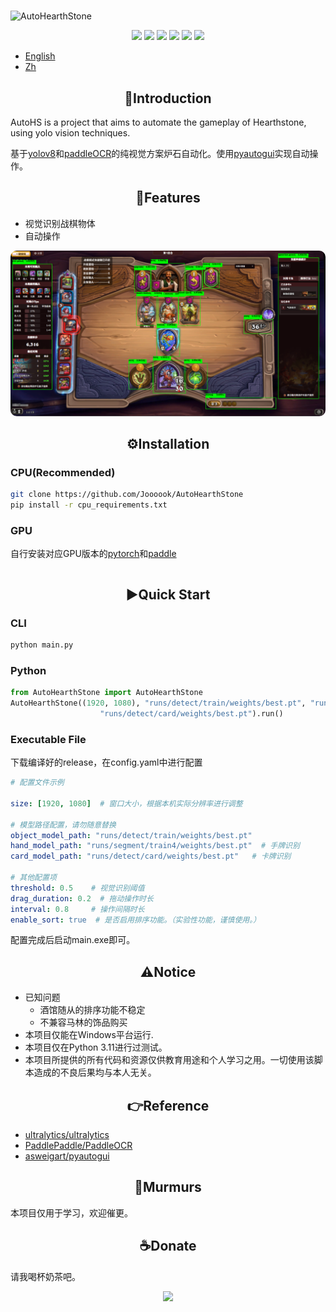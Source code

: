 # <div align="center">
![AutoHearthStone](https://socialify.git.ci/Joooook/AutoHearthStone/image?font=KoHo&logo=https%3A%2F%2Fs2.loli.net%2F2025%2F03%2F19%2FSAOga86HheUlnv7.png&name=1&owner=1&pattern=Signal&theme=Auto)
</div>

<div align="center">

[![](https://img.shields.io/badge/Joooook-blue.svg?logo=github&lable=python&labelColor=497568&color=497568&style=flat-square)](https://github.com/Joooook)
[![](https://img.shields.io/badge/Joooook-blue.svg?logo=bilibili&logoColor=white&lable=python&labelColor=af7a82&color=af7a82&style=flat-square)](https://space.bilibili.com/3546386788255839)
![](https://img.shields.io/badge/Python-blue.svg?logo=python&lable=python&logoColor=white&labelColor=192c3b&color=192c3b&style=flat-square)
![](https://img.shields.io/github/stars/Joooook/AutoHearthStone?logo=reverbnation&lable=python&logoColor=white&labelColor=ffc773&color=ffc773&style=flat-square)
![](https://img.shields.io/github/last-commit/Joooook/AutoHearthStone.svg?style=flat-square)
![](https://img.shields.io/github/license/Joooook/AutoHearthStone.svg?style=flat-square&color=000000)
</div>

- [English](README_en.md)
- [Zh](README.md)
## <div align="center">👋Introduction</div>
AutoHS is a project that aims to automate the gameplay of Hearthstone, using yolo vision techniques.

基于[yolov8](https://github.com/ultralytics/ultralytics)和[paddleOCR](https://github.com/PaddlePaddle/PaddleOCR)的纯视觉方案炉石自动化。使用[pyautogui](https://github.com/asweigart/pyautogui)实现自动操作。

## <div align="center">🚩Features</div>

- 视觉识别战棋物体
- 自动操作

<div align="center"> 
<img src="imgs/img_1.png" style="border-radius: 10px; width: 800px" />
</div>

## <div align="center">⚙️Installation</div>

### CPU(Recommended)
~~~bash
git clone https://github.com/Joooook/AutoHearthStone
pip install -r cpu_requirements.txt
~~~

### GPU
自行安装对应GPU版本的[pytorch](https://github.com/pytorch/pytorch)和[paddle](https://github.com/PaddlePaddle/Paddle)
~~~bash

~~~


## <div align="center">▶️Quick Start</div>

### CLI
~~~bash
python main.py
~~~

### Python
~~~python
from AutoHearthStone import AutoHearthStone
AutoHearthStone((1920, 1080), "runs/detect/train/weights/best.pt", "runs/segment/train4/weights/best.pt",
                    "runs/detect/card/weights/best.pt").run()
~~~

### Executable File

下载编译好的release，在config.yaml中进行配置
~~~yaml
# 配置文件示例

size: [1920, 1080]  # 窗口大小，根据本机实际分辨率进行调整

# 模型路径配置，请勿随意替换
object_model_path: "runs/detect/train/weights/best.pt"
hand_model_path: "runs/segment/train4/weights/best.pt"  # 手牌识别
card_model_path: "runs/detect/card/weights/best.pt"   # 卡牌识别

# 其他配置项
threshold: 0.5    # 视觉识别阈值
drag_duration: 0.2  # 拖动操作时长
interval: 0.8     # 操作间隔时长
enable_sort: true  # 是否启用排序功能。（实验性功能，谨慎使用。）
~~~
配置完成后启动main.exe即可。



## <div align="center">⚠️Notice</div>
- 已知问题
  - 酒馆随从的排序功能不稳定
  - 不兼容马林的饰品购买
- 本项目仅能在Windows平台运行.
- 本项目仅在Python 3.11进行过测试。
- 本项目所提供的所有代码和资源仅供教育用途和个人学习之用。一切使用该脚本造成的不良后果均与本人无关。

## <div align="center">👉️Reference</div>
- [ultralytics/ultralytics](https://github.com/ultralytics/ultralytics)
- [PaddlePaddle/PaddleOCR](https://github.com/PaddlePaddle/PaddleOCR)
- [asweigart/pyautogui](https://github.com/asweigart/pyautogui)
## <div align="center">💭Murmurs</div>
本项目仅用于学习，欢迎催更。

## <div align="center">☕️Donate</div>
请我喝杯奶茶吧。
<div align="center"> 
<a href="https://afdian.com/item/2a0e0cdcadf911ef9f725254001e7c00">
  <img src="https://s2.loli.net/2024/11/29/1JBxzphs7V6WcK9.jpg" width="300px">
</a>
</div>

